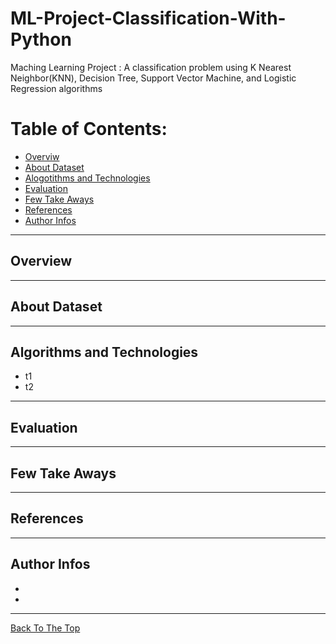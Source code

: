 # ML-Project-Classification-With-Python
Maching Learning Project : A classification problem using K Nearest Neighbor(KNN), Decision Tree, Support Vector Machine, and Logistic Regression algorithms
# Table of Contents:
- [Overviw](#overview)
- [About Dataset](#about-dataset)
- [Alogotithms and Technologies](#algorithms-and-technologies)
- [Evaluation](#evaluation)
- [Few Take Aways](#few-take-aways)
- [References](#references)
- [Author Infos](#author-infos)
---
## Overview

---
## About Dataset

---
## Algorithms and Technologies
- t1
- t2

---
## Evaluation

---
## Few Take Aways

---
## References

---
## Author Infos
-
-
---
[Back To The Top](#ml-project-classification-with-python)
